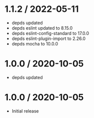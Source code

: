 1.1.2 / 2022-05-11
==================

  * depds updated
  * depds eslint updated to 8.15.0
  * depds eslint-config-standard to 17.0.0
  * depds eslint-plugin-import to 2.26.0
  * depds mocha to 10.0.0


1.0.0 / 2020-10-05
==================

  * depds updated

1.0.0 / 2020-10-05
==================

  * Initial release
